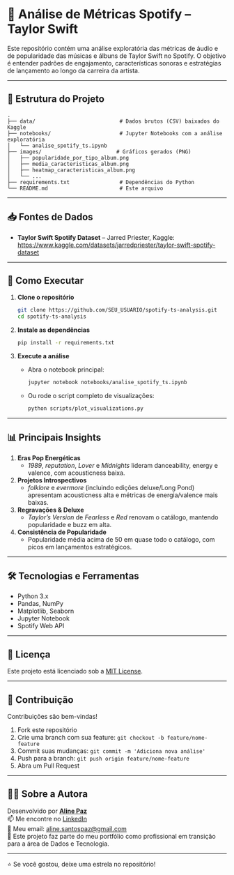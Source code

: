 # 🎵 Análise de Métricas Spotify – Taylor Swift

Este repositório contém uma análise exploratória das métricas de áudio e de popularidade das músicas e álbuns de Taylor Swift no Spotify. O objetivo é entender padrões de engajamento, características sonoras e estratégias de lançamento ao longo da carreira da artista.

---

## 📁 Estrutura do Projeto

```
.
├── data/                           # Dados brutos (CSV) baixados do Kaggle
├── notebooks/                      # Jupyter Notebooks com a análise exploratória
│   └── analise_spotify_ts.ipynb
├── images/                        # Gráficos gerados (PNG)
│   ├── popularidade_por_tipo_album.png
│   ├── media_caracteristicas_album.png
│   ├── heatmap_caracteristicas_album.png
│   └── ...  
├── requirements.txt                # Dependências do Python
└── README.md                       # Este arquivo
```

--- 

## 📥 Fontes de Dados

- **Taylor Swift Spotify Dataset** – Jarred Priester, Kaggle:  
  https://www.kaggle.com/datasets/jarredpriester/taylor-swift-spotify-dataset


---

## 🚀 Como Executar

1. **Clone o repositório**  
   ```bash
   git clone https://github.com/SEU_USUARIO/spotify-ts-analysis.git
   cd spotify-ts-analysis
   ```

2. **Instale as dependências**  
   ```bash
   pip install -r requirements.txt
   ```

3. **Execute a análise**  
   - Abra o notebook principal:  
     ```bash
     jupyter notebook notebooks/analise_spotify_ts.ipynb
     ```
   - Ou rode o script completo de visualizações:  
     ```bash
     python scripts/plot_visualizations.py
     ```

---

## 📊 Principais Insights

1. **Eras Pop Energéticas**  
   - *1989*, *reputation*, *Lover* e *Midnights* lideram danceability, energy e valence, com acousticness baixa.  
2. **Projetos Introspectivos**  
   - *folklore* e *evermore* (incluindo edições deluxe/Long Pond) apresentam acousticness alta e métricas de energia/valence mais baixas.  
3. **Regravações & Deluxe**  
   - *Taylor’s Version* de *Fearless* e *Red* renovam o catálogo, mantendo popularidade e buzz em alta.  
4. **Consistência de Popularidade**  
   - Popularidade média acima de 50 em quase todo o catálogo, com picos em lançamentos estratégicos.

---

## 🛠️ Tecnologias e Ferramentas

- Python 3.x  
- Pandas, NumPy  
- Matplotlib, Seaborn  
- Jupyter Notebook  
- Spotify Web API

---

## 📄 Licença

Este projeto está licenciado sob a [MIT License](LICENSE).

---

## 🤝 Contribuição

Contribuições são bem-vindas!  
1. Fork este repositório  
2. Crie uma branch com sua feature: `git checkout -b feature/nome-feature`  
3. Commit suas mudanças: `git commit -m 'Adiciona nova análise'`  
4. Push para a branch: `git push origin feature/nome-feature`  
5. Abra um Pull Request

---

## 👩‍💻 Sobre a Autora

Desenvolvido por **[Aline Paz](https://github.com/alinepax)**  
📫 Me encontre no [LinkedIn](https://www.linkedin.com/in/alinedapaz/)  
📧 Meu email: aline.santospaz@gmail.com  
🎯 Este projeto faz parte do meu portfólio como profissional em transição para a área de Dados e Tecnologia.

---

⭐ Se você gostou, deixe uma estrela no repositório!
